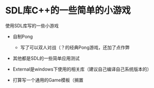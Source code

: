 # SDL库C++的一些简单的小游戏

使用SDL库写的一些小游戏

+ 自制Pong
  + 写了可以双人对战（？的经典Pong游戏，还加了点作弊
+ 其他都是SDL的一些简单应用测试

+ External是windows下使用的相关库（建议自己编译自己系统版本的）

+ 打算写一个通用的Game模板（搁置